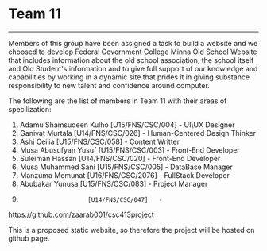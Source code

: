 # Team 11
---
Members of this group have been assigned a task to build a website and we choosed to develop Federal Government College Minna Old School Website that includes information about the old school association, the school itself and Old Student's information and to give full support of our knowledge and capabilities by working in a dynamic site that prides it in giving substance responsibility to new talent and confidence around computer.

The following are the list of members in Team 11 with their areas of specilization:

1. Adamu Shamsudeen Kulho [U15/FNS/CSC/004]   -   UI\UX Designer
2. Ganiyat Murtala        [U14/FNS/CSC/026]   -   Human-Centered Design Thinker
3. Ashi Ceilia            [U15/FNS/CSC/058]   -   Content Writter
4. Musa Abusufyan Yusuf   [U15/FNS/CSC/003]   -   Front-End Developer
5. Suleiman Hassan        [U14/FNS/CSC/020]   -   Front-End Developer
6. Musa Muhammed Sani     [U15/FNS/CSC/005]   -   DataBase Manager
7. Manzuma Memunat        [U16/FNS/CSC/2076]  -   FullStack Developer
8. Abubakar Yunusa        [U15/FNS/CSC/083]   -   Project Manager
9.                        [U14/FNS/CSC/047]   -   

https://github.com/zaarab001/csc413project

This is a proposed static website, so therefore the project will be hosted on github page.